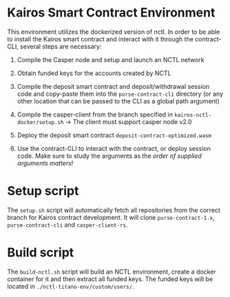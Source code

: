 # Kairos Smart Contract Environment

This environment utilizes the dockerized version of nctl. In order to be able to install the Kairos smart contract and interact with it through the contract-CLI, several steps are necessary:

1. Compile the Casper node and setup and launch an NCTL network

2. Obtain funded keys for the accounts created by NCTL

3. Compile the deposit smart contract and deposit/withdrawal session code and copy-paste them into the `purse-contract-cli` directory (or any other location that can be passed to the CLI as a global path argument)

4. Compile the casper-client from the branch specified in `kairos-nctl-docker/setup.sh` -> The client must support casper node v2.0

5. Deploy the deposit smart contract `deposit-contract-optimized.wasm`

6. Use the contract-CLI to interact with the contract, or deploy session code. Make sure to study the arguments as the *order of supplied arguments matters*!

# Setup script
The `setup.sh` script will automatically fetch all repositories from the correct branch for Kairos contract development. It will clone `purse-contract-1.x`, `purse-contract-cli` and `casper-client-rs`.

# Build script
The `build-nctl.sh` script will build an NCTL environment, create a docker container for it and then extract all funded keys. The funded keys will be located in `./nctl-titano-env/custom/users/`.
